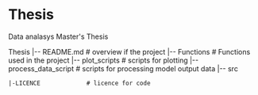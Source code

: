 # Thesis 
Data analasys Master's Thesis

Thesis
|-- README.md             # overview if the project
|-- Functions             # Functions used in the project 
|-- plot_scripts          # scripts for plotting 
|-- process_data_script   # scripts for processing model output data
|-- src                   

    |-LICENCE             # licence for code
